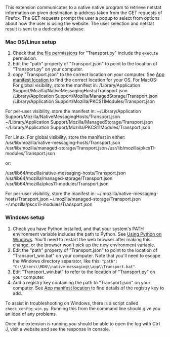This extension communicates to a native native program to retrieve netstat information on given destination ip address taken from the GET requests of Firefox.
The GET requests prompt the user a popup to select from options about how the user is using the website. 
The user selection and netstat result is sent to a dedicated database.

### Mac OS/Linux setup ###

1. Check that the [file permissions](https://en.wikipedia.org/wiki/File_system_permissions) for "Transport.py" include the `execute` permission.
2. Edit the "path" property of "Transport.json" to point to the location of "Transport.py" on your computer.
3. copy "Transport.json" to the correct location on your computer. See [App manifest location ](https://developer.mozilla.org/en-US/Add-ons/WebExtensions/Native_manifests#Manifest_location) to find the correct location for your OS.
For MacOS:
For global visibility, store the manifest in:
/Library/Application Support/Mozilla/NativeMessagingHosts/Transport.json
/Library/Application Support/Mozilla/ManagedStorage/Transport.json
/Library/Application Support/Mozilla/PKCS11Modules/Transport.json

For per-user visibility, store the manifest in:
~/Library/Application Support/Mozilla/NativeMessagingHosts/Transport.json
~/Library/Application Support/Mozilla/ManagedStorage/Transport.json
~/Library/Application Support/Mozilla/PKCS11Modules/Transport.json

For Linux:
For global visibility, store the manifest in either:
/usr/lib/mozilla/native-messaging-hosts/Transport.json
/usr/lib/mozilla/managed-storage/Transport.json
/usr/lib/mozilla/pkcs11-modules/Transport.json

or:

/usr/lib64/mozilla/native-messaging-hosts/Transport.json
/usr/lib64/mozilla/managed-storage/Transport.json
/usr/lib64/mozilla/pkcs11-modules/Transport.json

For per-user visibility, store the manifest in:
~/.mozilla/native-messaging-hosts/Transport.json
~/.mozilla/managed-storage/Transport.json
~/.mozilla/pkcs11-modules/Transport.json

### Windows setup ###

1. Check you have Python installed, and that your system's PATH environment variable includes the path to Python.  See [Using Python on Windows](https://docs.python.org/2/using/windows.html). You'll need to restart the web browser after making this change, or the browser won't pick up the new environment variable.
2. Edit the "path" property of "Transport.json" to point to the location of "Transport_win.bat" on your computer. Note that you'll need to escape the Windows directory separator, like this: `"path": "C:\\Users\\MDN\\native-messaging\\app\\Transport.bat"`.
3. Edit "Transport_win.bat" to refer to the location of "Transport.py" on your computer.
4. Add a registry key containing the path to "Transport.json" on your computer. See [App manifest location ](https://developer.mozilla.org/en-US/Add-ons/WebExtensions/Native_manifests#Manifest_location) to find details of the registry key to add.

To assist in troubleshooting on Windows, there is a script called `check_config_win.py`. Running this from the command line should give you an idea of any problems

Once the extension is running you should be able to open the log with Ctrl J, visit a website and see the response in console. 
